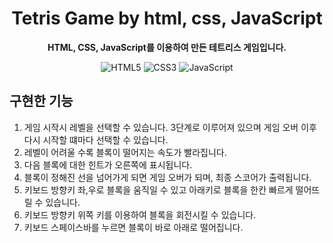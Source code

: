 <div align="center" >

# Tetris Game by html, css, JavaScript

**HTML, CSS, JavaScript를 이용하여 만든 테트리스 게임입니다.**

![HTML5](https://img.shields.io/badge/html5-%23E34F26.svg?style=for-the-badge&logo=html5&logoColor=white)
![CSS3](https://img.shields.io/badge/css3-%231572B6.svg?style=for-the-badge&logo=css3&logoColor=white)
![JavaScript](https://img.shields.io/badge/javascript-%23323330.svg?style=for-the-badge&logo=javascript&logoColor=%23F7DF1E)

</div>

 ## 구현한 기능

1. 게임 시작시 레벨을 선택할 수 있습니다. 3단계로 이루어져 있으며 게임 오버 이후 다시 시작할 떄마다 선택할 수 있습니다.
2. 레벨이 어려울 수록 블록이 떨어지는 속도가 빨라집니다.
3. 다음 블록에 대한 힌트가 오른쪽에 표시됩니다.
4. 블록이 정해진 선을 넘어가게 되면 게임 오버가 되며, 최종 스코어가 출력됩니다.
5. 키보드 방향키 좌,우로 블록을 움직일 수 있고 아래키로 블록을 한칸 빠르게 떨어뜨릴 수 있습니다.
6. 키보드 방향키 위쪽 키를 이용하여 블록을 회전시킬 수 있습니다.
7. 키보드 스페이스바를 누르면 블록이 바로 아래로 떨어집니다.
